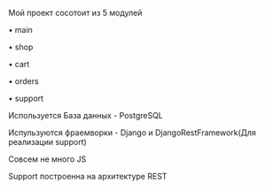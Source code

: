 Мой проект сосотоит из 5 модулей

• main

• shop

• cart

• orders

• support

Используется База данных - PostgreSQL

Испульзуются фраемворки - Django и DjangoRestFramework(Для реализации support)

Совсем не много JS

Support построенна на архитектуре REST



